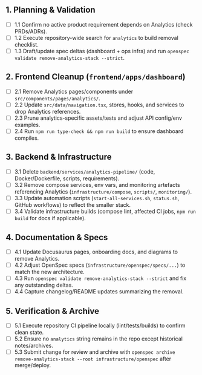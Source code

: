 ## 1. Planning & Validation
- [ ] 1.1 Confirm no active product requirement depends on Analytics (check PRDs/ADRs).
- [ ] 1.2 Execute repository-wide search for `analytics` to build removal checklist.
- [ ] 1.3 Draft/update spec deltas (dashboard + ops infra) and run `openspec validate remove-analytics-stack --strict`.

## 2. Frontend Cleanup (`frontend/apps/dashboard`)
- [ ] 2.1 Remove Analytics pages/components under `src/components/pages/analytics/`.
- [ ] 2.2 Update `src/data/navigation.tsx`, stores, hooks, and services to drop Analytics references.
- [ ] 2.3 Prune analytics-specific assets/tests and adjust API config/env examples.
- [ ] 2.4 Run `npm run type-check && npm run build` to ensure dashboard compiles.

## 3. Backend & Infrastructure
- [ ] 3.1 Delete `backend/services/analytics-pipeline/` (code, Docker/Dockerfile, scripts, requirements).
- [ ] 3.2 Remove compose services, env vars, and monitoring artefacts referencing Analytics (`infrastructure/compose`, `scripts/`, `monitoring/`).
- [ ] 3.3 Update automation scripts (`start-all-services.sh`, `status.sh`, GitHub workflows) to reflect the smaller stack.
- [ ] 3.4 Validate infrastructure builds (compose lint, affected CI jobs, `npm run build` for docs if applicable).

## 4. Documentation & Specs
- [ ] 4.1 Update Docusaurus pages, onboarding docs, and diagrams to remove Analytics.
- [ ] 4.2 Adjust OpenSpec specs (`infrastructure/openspec/specs/...`) to match the new architecture.
- [ ] 4.3 Run `openspec validate remove-analytics-stack --strict` and fix any outstanding deltas.
- [ ] 4.4 Capture changelog/README updates summarizing the removal.

## 5. Verification & Archive
- [ ] 5.1 Execute repository CI pipeline locally (lint/tests/builds) to confirm clean state.
- [ ] 5.2 Ensure no `analytics` string remains in the repo except historical notes/archives.
- [ ] 5.3 Submit change for review and archive with `openspec archive remove-analytics-stack --root infrastructure/openspec` after merge/deploy.
